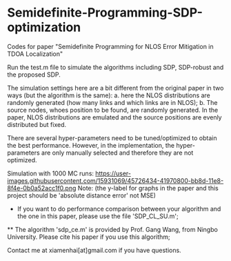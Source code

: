 # Semidefinite-Programming-SDP-optimization
Codes for paper "Semidefinite Programming for NLOS Error Mitigation in TDOA Localization"

Run the test.m file to simulate the algorithms including SDP, SDP-robust and the proposed SDP. 

The simulation settings here are a bit different from the original paper in two ways (but the algorithm is the same): a. here
the NLOS distributions are randomly generated (how many links and which links are in NLOS); b. The source nodes, whoes position to be 
found, are randomly generated. In the paper, NLOS distributions are emulated and the source positions are evenly distributed but fixed. 

There are several hyper-parameters need to be tuned/optimized to obtain the best performance. However, in the implementation, the hyper-parameters 
are only manually selected and therefore they are not optimized. 

Simulation with 1000 MC runs:
https://user-images.githubusercontent.com/15931069/45726434-41970800-bb8d-11e8-8f4e-0b0a52acc1f0.png
Note: (the y-label for graphs in the paper and this project should be 'absolute distance error' not MSE)


* If you want to do performance comparison between your algorithm and the one in this paper, please use the file 'SDP_CL_SU.m'; 

**  The algorithm 'sdp_ce.m' is provided by Prof. Gang Wang, from Ningbo University. Please cite his paper if you use this algorithm; 

Contact me at xiamenhai[at]gmail.com if you have questions. 
